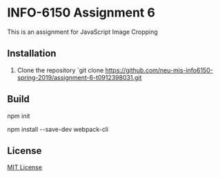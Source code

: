 # INFO-6150 Assignment 6

This is an assignment for JavaScript Image Cropping 


## Installation
1. Clone the repository `git clone https://github.com/neu-mis-info6150-spring-2019/assignment-6-t0912398031.git

## Build

npm init

npm install --save-dev webpack-cli

## License
[MIT License](https://opensource.org/licenses/MIT)

